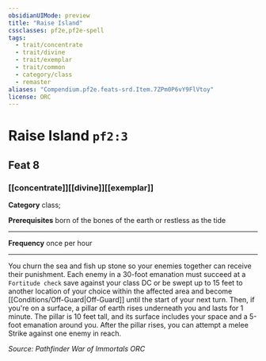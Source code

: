 ```yaml
---
obsidianUIMode: preview
title: "Raise Island"
cssclasses: pf2e,pf2e-spell
tags:
  - trait/concentrate
  - trait/divine
  - trait/exemplar
  - trait/common
  - category/class
  - remaster
aliases: "Compendium.pf2e.feats-srd.Item.7ZPm0P6vY9FlVtoy"
license: ORC
---
```

# Raise Island `pf2:3`
## Feat 8
### [[concentrate]][[divine]][[exemplar]]

**Category** class; 



**Prerequisites** born of the bones of the earth or restless as the tide
* * *
**Frequency** once per hour

* * *

You churn the sea and fish up stone so your enemies together can receive their punishment. Each enemy in a 30-foot emanation must succeed at a `Fortitude check` save against your class DC or be swept up to 15 feet to another location of your choice within the affected area and become [[Conditions/Off-Guard|Off-Guard]] until the start of your next turn. Then, if you're on a surface, a pillar of earth rises underneath you and lasts for 1 minute. The pillar is 10 feet tall, and its surface includes your space and a 5-foot emanation around you. After the pillar rises, you can attempt a melee Strike against one enemy in reach.

*Source: Pathfinder War of Immortals*
*ORC*